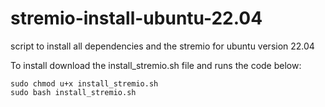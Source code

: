 # stremio-install-ubuntu-22.04
script to install all dependencies and the stremio for ubuntu version 22.04

To install download the install_stremio.sh file and runs the code below:

```
sudo chmod u+x install_stremio.sh
sudo bash install_stremio.sh
```
